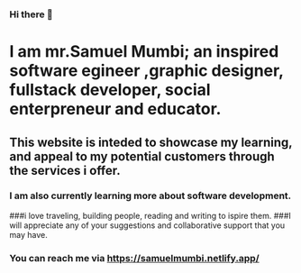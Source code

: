 ### Hi there 👋
# I am mr.Samuel Mumbi; an inspired software egineer ,graphic designer,  fullstack developer, social enterpreneur and educator.
## This website is inteded to showcase my learning, and appeal to my potential customers through the services i offer.
### I am also currently learning more about software development.
###i  love traveling, building people, reading and writing to ispire them.
###I will appreciate any of your suggestions and collaborative support that you may have.
### You can reach me via https://samuelmumbi.netlify.app/

<!--
**SamuelMumbi/SamuelMumbi** is a ✨ _special_ ✨ repository because its `README.md` (this file) appears on your GitHub profile.

Here are some ideas to get you started:

- 🔭 I’m currently working on ...
- 🌱 I’m currently learning ...
- 👯 I’m looking to collaborate on ...
- 🤔 I’m looking for help with ...
- 💬 Ask me about ...
- 📫 How to reach me: ...
- 😄 Pronouns: ...
- ⚡ Fun fact: ...
-->

